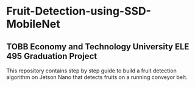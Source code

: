 # Fruit-Detection-using-SSD-MobileNet
## TOBB Economy and Technology University ELE 495 Graduation Project
This repository contains step by step guide to build a fruit detection algorithm on Jetson Nano that detects fruits on a running conveyor belt.
